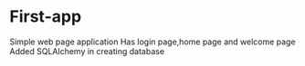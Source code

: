 # First-app
Simple web page application
Has login page,home page and welcome page
Added SQLAlchemy in creating database
